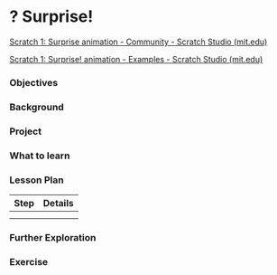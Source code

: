 # ? Surprise!

[Scratch 1: Surprise animation - Community - Scratch Studio (mit.edu)](https://scratch.mit.edu/studios/29079784)

[Scratch 1: Surprise! animation - Examples - Scratch Studio (mit.edu)](https://scratch.mit.edu/studios/29075822)

### Objectives

### Background

### Project

### What to learn

### Lesson Plan

| Step | Details |
| --- | --- |
|  |  |
|  |  |

### Further Exploration

### Exercise